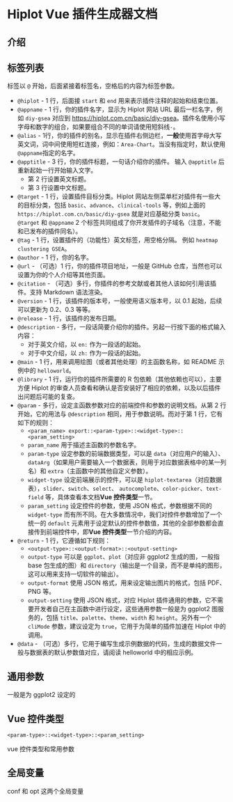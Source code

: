 # Hiplot Vue 插件生成器文档

## 介绍

## 标签列表

标签以 `@` 开始，后面紧接着标签名，空格后的内容为标签参数。

- `@hiplot` - 1 行，后面接 `start` 和 `end` 用来表示插件注释的起始和结束位置。
- `@appname` - 1 行，你的插件名字，显示为 Hiplot 网站 URL 最后一栏名字，例如 `diy-gsea` 对应到 <https://hiplot.com.cn/basic/diy-gsea>。插件名使用小写字母和数字的组合，如果要组合不同的单词请使用短斜线`-`。
- `@alias` - 1行，你的插件的别名，显示在插件右侧边栏，**一般**使用首字母大写英文词，词中间使用短杠连接，例如：`Area-Chart`。当没有指定时，默认使用`@appname`指定的名字。
- `@apptitle` - 3 行，你的插件标题，一句话介绍你的插件。 输入 `@apptitle` 后重新起始一行开始输入文字。
  - 第 2 行设置英文标题。
  - 第 3 行设置中文标题。
- `@target` - 1 行，设置插件目标分类。Hiplot 网站左侧菜单栏对插件有一些大的目标分类，包括 `basic`、`advance`、`clinical-tools` 等，例如上面的 `https://hiplot.com.cn/basic/diy-gsea` 就是对应基础分类 `basic`。 `@target` 和 `@appname` 2 个标签共同组成了你开发插件的子域名（注意，不能和已发布的插件同名）。
- `@tag` - 1 行，设置插件的（功能性）英文标签，用空格分隔。 例如 `heatmap clustering GSEA`。
- `@author` - 1 行，你的名字。
- `@url` - （可选）1 行，你的插件项目地址，一般是 GitHub 仓库，当然也可以设置为你的个人介绍等其他页面。
- `@citation` - （可选）多行，你插件的参考文献或者其他人该如何引用该插件。支持 Markdown 语法渲染。
- `@version` - 1 行，该插件的版本号，一般使用语义版本号，以 0.1 起始，后续可以更新为 0.2、0.3 等等。
- `@release` - 1 行，该插件的发布日期。 
- `@description` - 多行，一段话简要介绍你的插件。另起一行按下面的格式输入内容：
  - 对于英文介绍，以 `en:` 作为一段话的起始。
  - 对于中文介绍，以 `zh:` 作为一段话的起始。
- `@main` - 1 行，用来调用绘图（或者其他处理）的主函数名称，如 README 示例中的 `helloworld`。
- `@library` - 1 行，运行你的插件所需要的 R 包依赖（其他依赖也可以），主要方便 Hiplot 的审查人员查看和确认是否安装好了相应的依赖，以及以后插件出问题后可能的复查。 
- `@param` - 多行，设定主函数参数对应的前端控件和参数的说明文档。从第 2 行开始，它的用法与 `@description` 相同，用于参数说明。而对于第 1 行，它有如下的规则：
  - `<param_name> export::<param-type>::<widget-type>::<param_setting>`
  - `param_name` 用于描述主函数的参数名字。
  - `param-type` 设定参数的前端数据类型，可以是 `data`（对应用户的输入）、`dataArg`（如果用户需要输入一个数据表，则用于对应数据表格中的某一列名）和 `extra`（主函数中的其他自定义参数）。
  - `widget-type` 设定前端展示的控件，可以是 `hiplot-textarea`（对应数据表），`slider`、`switch`、`select`、 `autocomplete`、`color-picker`、`text-field` 等，具体查看本文档**Vue 控件类型**一节。
  - `param_setting` 设定控件的参数，使用 JSON 格式，参数根据不同的 `widget-type` 而有所不同。在大多数情况中，我们对控件参数增加了一个统一的 `default` 元素用于设定默认的控件参数值，其他的全部参数都会直接传到前端控件中，即**Vue 控件类型**一节介绍的内容。
- `@return` - 1 行，它遵循如下规则：
  - `<output-type>::<output-format>::<output-setting>`
  - `output-type` 可以是 `ggplot`、`plot`（对应非 ggplot2 生成的图，一般指 base 包生成的图）和 `directory`（输出是一个目录，而不是单纯的图形，这可以用来支持一切软件的输出）。
  - `output-format` 使用 JSON 格式，用来设定输出图片的格式，包括 PDF、PNG 等。
  - `output-setting` 使用 JSON 格式，对应 Hiplot 插件通用的参数，它不需要开发者自己在主函数中进行设定，这些通用参数一般是为 ggplot2 图服务的，包括 `title`、`palette`、`theme`、`width` 和 `height`。另外有一个 `cliMode` 参数，建议设定为 `true`，它用于为简单的插件加速在 Hiplot 中的调用。
- `@data` - （可选）多行，它用于编写生成示例数据的代码，生成的数据文件一般与数据表的默认参数值对应，请阅读 helloworld 中的相应示例。

## 通用参数

一般是为 ggplot2 设定的
## Vue 控件类型

`<param-type>::<widget-type>::<param_setting>`

vue 控件类型和常用参数

## 全局变量

conf 和 opt 这两个全局变量